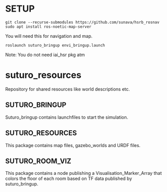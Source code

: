# SETUP
```
git clone --recurse-submodules https://github.com/sunava/hsrb_rosnav
sudo apt install ros-noetic-map-server
```
You will need this for navigation and map.

```
roslaunch suturo_bringup envi_bringup.launch
```
Note: You do not need iai_hsr pkg atm 
# suturo_resources
Repository for shared resources like world descriptions etc.

## SUTURO_BRINGUP
Suturo_bringup contains launchfiles to start the simulation.

## SUTURO_RESOURCES
This package contains map files, gazebo_worlds and URDF files.

## SUTURO_ROOM_VIZ
This package contains a node publishing a Visualisation_Marker_Array that colors the floor of each room based on TF data published by suturo_bringup.
